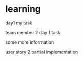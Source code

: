# learning
day1 my task

team member 2 day 1 task

some more information

user story 2 partial implementation
